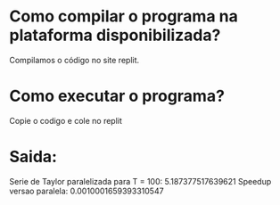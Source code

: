 # Como compilar o programa na plataforma disponibilizada?

Compilamos o código no site replit.

# Como executar o programa?
Copie o codigo e cole no replit

# Saida:
Serie de Taylor paralelizada para T = 100: 5.187377517639621
Speedup versao paralela: 0.0010001659393310547
